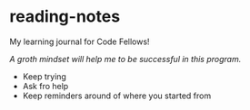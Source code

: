 # reading-notes
My learning journal for Code Fellows!

*A groth mindset will help me to be successful in this program.*

- Keep trying
- Ask fro help
- Keep reminders around of where you started from 
